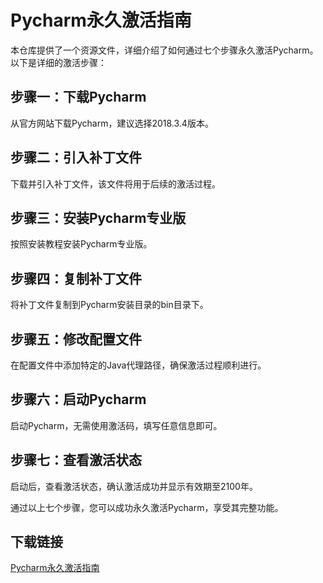 # Pycharm永久激活指南

本仓库提供了一个资源文件，详细介绍了如何通过七个步骤永久激活Pycharm。以下是详细的激活步骤：

## 步骤一：下载Pycharm
从官方网站下载Pycharm，建议选择2018.3.4版本。

## 步骤二：引入补丁文件
下载并引入补丁文件，该文件将用于后续的激活过程。

## 步骤三：安装Pycharm专业版
按照安装教程安装Pycharm专业版。

## 步骤四：复制补丁文件
将补丁文件复制到Pycharm安装目录的bin目录下。

## 步骤五：修改配置文件
在配置文件中添加特定的Java代理路径，确保激活过程顺利进行。

## 步骤六：启动Pycharm
启动Pycharm，无需使用激活码，填写任意信息即可。

## 步骤七：查看激活状态
启动后，查看激活状态，确认激活成功并显示有效期至2100年。

通过以上七个步骤，您可以成功永久激活Pycharm，享受其完整功能。

## 下载链接

[Pycharm永久激活指南](https://pan.quark.cn/s/fd8b620a75a9)